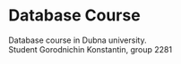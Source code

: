 # Database Course
Database course in Dubna university.  
Student Gorodnichin Konstantin, group 2281
